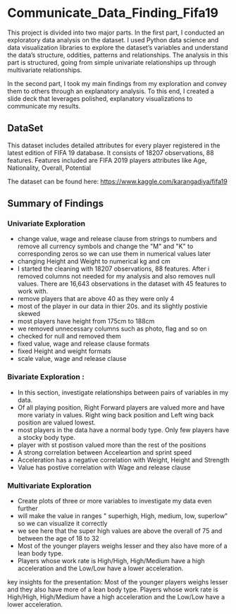 # Communicate_Data_Finding_Fifa19
This project is divided into two major parts. In the first part, I conducted an exploratory data analysis on the dataset. 
I used Python data science and data visualization libraries to explore the dataset’s variables and understand the data’s structure, 
oddities, patterns and relationships. The analysis in this part is structured, 
going from simple univariate relationships up through multivariate relationships.

In the second part, I took my main findings from my exploration and convey them to others through an explanatory analysis. 
To this end, I created a slide deck that leverages polished, explanatory visualizations to communicate my results.


## DataSet
This dataset includes detailed attributes for every player registered in the latest edition of FIFA 19 database. 
It consists of 18207 observations, 88 features. 
Features included are FIFA 2019 players attributes like Age, Nationality, Overall, Potential

The dataset can be found here: https://www.kaggle.com/karangadiya/fifa19

## Summary of Findings
### Univariate Exploration
- change value, wage and release clause from strings to numbers and remove all currency symbols and change the "M" and "K" to 
corresponding zeros so we can use them in numerical values later
 - changing Height and Weight to numerical kg and cm
 - I started the cleaning with 18207 observations, 88 features. 
After i removed columns not needed for my analysis and also removes null values. 
There are 16,643 observations in the dataset with 45 features to work with. 
 - remove players that are above 40 as they were only 4
 - most of the player in our data in thier 20s. and its slightly postivie skewed
 - most players have height from 175cm to 188cm
 - we removed unnecessary columns such as photo, flag and so on
 - checked for null and removed them
 - fixed value, wage and release clause formats
 - fixed Height and weight formats
 - scale value, wage and release clause

### Bivariate Exploration :

- In this section, investigate relationships between pairs of variables in my data.
- Of all playing position, Right Forward players are valued more and have more variaty in values. 
Right wing back position and Left wing back position are valued lowest.
- most players in the data have a normal body type. Only few players have a stocky body type.
- player with st postison valued more than the rest of the positions
- A strong correlation between Acceleartion and sprint speed
- Acceleration has a negative correlation with Weight, Height and Strength
- Value has postive correlation with Wage and release clause

### Multivariate Exploration

 - Create plots of three or more variables to investigate my data even further
 - will make the value in ranges " superhigh, High, medium, low, superlow" so we can visualize it correctly
 - we see here that the super high values are above the overall of 75 and between the age of 18 to 32
 - Most of the younger players weighs lesser and they also have more of a lean body type.
 - Players whose work rate is High/High, High/Medium have a high acceleration and the Low/Low have a lower acceleration.

key insights for the presentation:
Most of the younger players weighs lesser and they also have more of a lean body type. Players whose work rate is 
High/High, High/Medium have a high acceleration and the Low/Low have a lower acceleration.
